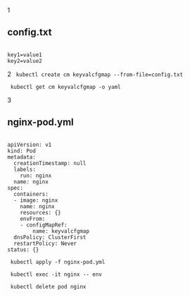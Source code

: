 1
## config.txt

```

key1=value1
key2=value2

```

2  ```  kubectl create cm keyvalcfgmap --from-file=config.txt  ```

```  kubectl get cm keyvalcfgmap -o yaml  ```

3
## nginx-pod.yml

```

apiVersion: v1
kind: Pod
metadata:
  creationTimestamp: null
  labels:
    run: nginx
  name: nginx
spec:
  containers:
  - image: nginx
    name: nginx
    resources: {}
    envFrom:
    - configMapRef:
        name: keyvalcfgmap
  dnsPolicy: ClusterFirst
  restartPolicy: Never
status: {}

```

```  kubectl apply -f nginx-pod.yml  ```

```  kubectl exec -it nginx -- env  ```

```  kubectl delete pod nginx  ```
